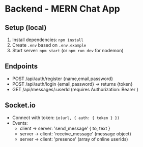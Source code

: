 # Backend - MERN Chat App

## Setup (local)
1. Install dependencies: `npm install`
2. Create `.env` based on `.env.example`
3. Start server: `npm start` (or `npm run dev` for nodemon)

## Endpoints
- POST /api/auth/register {name,email,password}
- POST /api/auth/login {email,password} -> returns {token}
- GET /api/messages/:userId (requires Authorization: Bearer <token>)

## Socket.io
- Connect with token: `io(url, { auth: { token } })`
- Events:
  - client -> server: 'send_message' { to, text }
  - server -> client: 'receive_message' (message object)
  - server -> client: 'presence' (array of online userIds)
